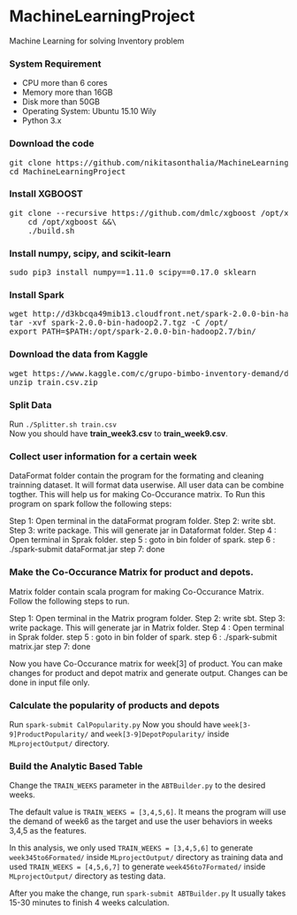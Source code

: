 # MachineLearningProject
Machine Learning for solving Inventory problem
### System Requirement
* CPU more than 6 cores
* Memory more than 16GB
* Disk more than 50GB
* Operating System: Ubuntu 15.10 Wily
* Python 3.x

### Download the code
<pre>
git clone https://github.com/nikitasonthalia/MachineLearningProject.git
cd MachineLearningProject
</pre>

### Install XGBOOST
<pre>
git clone --recursive https://github.com/dmlc/xgboost /opt/xgboost &&\
    cd /opt/xgboost &&\
    ./build.sh
</pre>

### Install numpy, scipy, and scikit-learn
<pre>
sudo pip3 install numpy==1.11.0 scipy==0.17.0 sklearn
</pre>
    
### Install Spark
<pre>
wget http://d3kbcqa49mib13.cloudfront.net/spark-2.0.0-bin-hadoop2.7.tgz
tar -xvf spark-2.0.0-bin-hadoop2.7.tgz -C /opt/
export PATH=$PATH:/opt/spark-2.0.0-bin-hadoop2.7/bin/
</pre>

### Download the data from Kaggle
<pre>
wget https://www.kaggle.com/c/grupo-bimbo-inventory-demand/download/train.csv.zip
unzip train.csv.zip
</pre>

### Split Data
Run `./Splitter.sh train.csv`<br>
Now you should have __train_week3.csv__ to __train_week9.csv__. 

### Collect user information for a certain week
DataFormat folder contain the program for the formating and cleaning trainning dataset. It will format data userwise. All user data can be combine togther.
This will help us for making Co-Occurance matrix.
To Run this program on spark follow the following steps:

Step 1: Open terminal in the dataFormat program folder.
Step 2: write sbt.
Step 3: write package.
This will generate jar in Dataformat folder. 
Step 4 : Open terminal in Sprak folder.
step 5 : goto in bin folder of spark.
step 6 : ./spark-submit dataFormat.jar
step 7: done

### Make the Co-Occurance Matrix for product and depots.
Matrix folder contain scala program for making Co-Occurance Matrix. 
Follow the following steps to run.

Step 1: Open terminal in the Matrix program folder.
Step 2: write sbt.
Step 3: write package.
This will generate jar in Matrix folder. 
Step 4 : Open terminal in Sprak folder.
step 5 : goto in bin folder of spark.
step 6 : ./spark-submit matrix.jar
step 7: done

Now you have Co-Occurance matrix for week[3] of product. 
You can make changes for product and depot matrix and generate output. 
Changes can be done in input file only. 

### Calculate the popularity of products and depots
Run `spark-submit CalPopularity.py`
Now you should have `week[3-9]ProductPopularity/` and `week[3-9]DepotPopularity/` inside `MLprojectOutput/` directory.

### Build the Analytic Based Table
Change the `TRAIN_WEEKS` parameter in the `ABTBuilder.py` to the desired weeks. 

The default value is `TRAIN_WEEKS = [3,4,5,6]`. It means the program will use the demand of week6 as the target and use the user behaviors in weeks 3,4,5 as the features.

In this analysis, we only used `TRAIN_WEEKS = [3,4,5,6]` to generate `week345to6Formated/` inside `MLprojectOutput/` directory as training data and used `TRAIN_WEEKS = [4,5,6,7]` to generate `week456to7Formated/` inside `MLprojectOutput/` directory as testing data.

After you make the change, run `spark-submit ABTBuilder.py`
It usually takes 15-30 minutes to finish 4 weeks calculation. 
